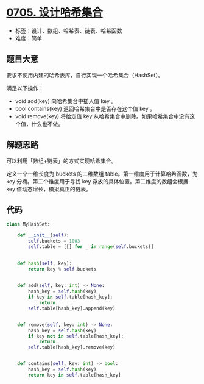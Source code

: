 # [0705. 设计哈希集合](https://leetcode.cn/problems/design-hashset/)

- 标签：设计、数组、哈希表、链表、哈希函数
- 难度：简单

## 题目大意

要求不使用内建的哈希表库，自行实现一个哈希集合（HashSet）。

满足以下操作：

- void add(key) 向哈希集合中插入值 key 。
- bool contains(key) 返回哈希集合中是否存在这个值 key 。
- void remove(key) 将给定值 key 从哈希集合中删除。如果哈希集合中没有这个值，什么也不做。

## 解题思路

可以利用「数组+链表」的方式实现哈希集合。

定义一个一维长度为 buckets 的二维数组 table。第一维度用于计算哈希函数，为 key 分桶。第二个维度用于寻找 key 存放的具体位置。第二维度的数组会根据 key 值动态增长，模拟真正的链表。

## 代码

```Python
class MyHashSet:

    def __init__(self):
        self.buckets = 1003
        self.table = [[] for _ in range(self.buckets)]

        
    def hash(self, key):
        return key % self.buckets

    
    def add(self, key: int) -> None:
        hash_key = self.hash(key)
        if key in self.table[hash_key]:
            return
        self.table[hash_key].append(key)


    def remove(self, key: int) -> None:
        hash_key = self.hash(key)
        if key not in self.table[hash_key]:
            return
        self.table[hash_key].remove(key)


    def contains(self, key: int) -> bool:
        hash_key = self.hash(key)
        return key in self.table[hash_key]
```

